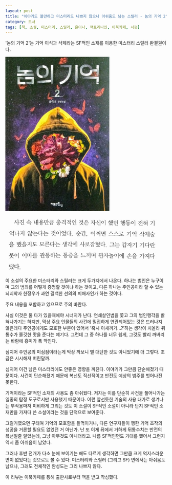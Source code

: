 ```yaml
---
layout: post
title: "이야기도 볼만하고 미스터리도 나쁘지 않으나 아쉬움도 남는 스릴러 - 놈의 기억 2"
category: 도서
tags: [책, 소설, 미스터리, 스릴러, 윤이나, 팩토리나인, 이북카페, 서평]
---
```


'놈의 기억 2'는
기억 이식과 삭제라는 SF적인 소재를 이용한 미스터리 스릴러 완결권이다.

![표지](/images/memory-of-a-murderer-2-book-cover.jpg)

![21](/images/memory-of-a-murderer-2-book-p12.jpg)

이 소설의 주요한 미스터리와 스릴러는 크게 두가지에서 나온다.
하나는 범인은 누구이며 그의 범죄를 어떻게 증명할 것이냐 하는 것이고,
다른 하나는 주인공이라 할 수 있는 뇌괴학자 한정우가 과연 결백한 선의의 피해자인가 하는 것이다.



<div class="im im-warning">
주요 내용을 포함하고 있으므로 주의 바란다.
</div>



사실 이것은 둘 다가 있을때에야 시너지가 난다.
연쇄살인범을 쫓고 그의 범인행각을 밝혀나가기는 하지만,
막상 주요 인물들의 사건에 밀접하게 연관되어있는 것은 드러나지 않은데다
주인공에게도 모호한 부분이 있어서
'혹시 이새끼가...?'하는 생각이 치올라 뒤통수가 쫄깃한 맛을 준다는 얘기다.
그런데 그 중 하나를 너무 쉽게, 그것도 빨리 까버리는 바람에 흥미가 푹 깍인다.

심지어 주인공의 미심점이라는게 막상 까보니 별 대단한 것도 아니었기에 더 그렇다.
조금은 시시해져 버린달까.

심지어 이건 남은 미스터리에도 안좋은 영향을 끼친다.
이야기가 그만큼 단순해졌기 때문이다.
사건이 단순해졌기 때문에 복선도 직선적이고 반전도 예상의 범주를 벗어나진 못한다.

기억이라는 SF적인 소재의 사용도 좀 아쉬웠다.
저자는 이를 단순히 사건을 풀어나가는 일종의 탐정 도구로서만 사용했기 때문이다.
이런 앞선듯한 기술의 사용 대가로 생겨나는 부작용마저 미비하게 그리는 것도
이 소설이 SF적인 소설이 아니라 단지 SF적인 소재만을 가져다 쓴 소설이라는 것을 단적으로 보여준다.

그럴거였으면 구태여 기억의 모호함을 들먹이거나,
다른 연구자들이 행한 기억 조작의 성공을 거론할 필요도 없었던 거 아닌가.
난 또 이게 뒤에서 거하게 뒤통수치는 반전의 복선일줄 알았는데, 그냥 아무것도 아니더라고.
나름 SF적인면도 기대를 했어서 그런지 역시 좀 아쉬움이 남았다.

그러나 후반 전개가 다소 눈에 보이기는 해도
다르게 생각하면 그만큼 크게 억지스러운 면이 없었다는 것으로도 볼 수 있다.
미스터리와 스릴러 (그리고 SF) 면에서는 아쉬움도 남으나,
그래도 전체적인 완성도는 그리 나쁘지 않다.



<div class="im im-info">
이 리뷰는 이북카페를 통해 출판사로부터 책을 받고 작성했다.
</div>
